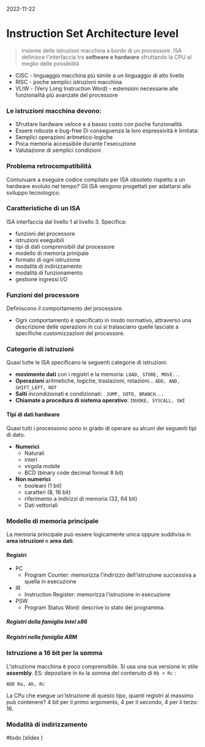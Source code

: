 2022-11-22
# Instruction Set Architecture level
> insieme delle istruzioni macchina a bordo di un processore. 
> ISA definisce l'interfaccia tra **software e hardware** sfruttando la CPU al meglio delle possibilità 

- CISC - linguaggio macchina più simile a un linguaggio di alto livello
- RISC - poche semplici istruzioni macchina
- VLIW - (Very Long Instruction Word) - estensioni necessarie alle funzionalità più avanzate del processore

### Le istruzioni macchina devono: 
- Sfruttare hardware veloce e a basso costo con poche funzionalità 
- Essere robuste e bug-free
Di conseguenza la loro espressività è limitata: 
- Semplici operazioni aritmetico-logiche 
- Poca memoria accessibile durante l'esecuzione
- Valutazione di semplici condizioni

### Problema retrocompatibilità 
Contunuare a eseguire codice compilato per ISA obsoleto rispetto a un hardware evoluto nel tempo? 
Gli ISA vengono progettati per adattarsi allo sviluppo tecnologico. 

### Caratteristiche di un ISA
ISA interfaccia dal livello 1 al livello 3. Specifica: 
- funzioni del processore
- istruzioni eseguibili
- tipi di dati comprensibili dal processore
- modello di memoria prinipale
- formato di ogni istruzione
- modalità di indirizzamento 
- modalità di funzionamento 
- gestione ingressi I/O

### Funzioni del processore
Definiscono il comportamento del processore. 
- Ogni comportamento è specificato in modo normativo, attraverso una descrizione delle operazioni in cui si tralasciano quelle lasciate a specifiche customizzazioni del processore. 
### Categorie di istruzioni
Quasi tutte le ISA specificano le seguenti categorie di istruzioni: 
- **movimento dati** con i registri e la memoria: `LOAD, STORE, MOVE...` 
- **Operazioni** aritmetiche, logiche, traslazioni, rotazioni... `ADD, AND, SHIFT_LEFT, ROT` 
- **Salti** incondizionati e condizionati: ` JUMP, GOTO, BRANCH...`
- **Chiamate a procedura di sistema operativo**: `INVOKE, SYSCALL, SWI`

#### TIpi di dati hardware
Quasi tutti i processiono sono in grado di operare su alcuni dei seguenti tipi di dato. 
- **Numerici** 
	- Naturali
	- interi
	- virgola mobile 
	- BCD (binary  code decimal format 8 bit)
- **Non numerici**
	- booleani (1 bit)
	- caratteri (8, 16 bit)
	- riferimento a indirizzi di memoria (32, 64 bit)
	- Dati vettoriali 

### Modello di memoria principale 
La memoria principale può essere logicamente unica oppure suddivisa in **area istruzioni** e **area dati**. 
#### Registri 
- PC
	- Program Counter: memorizza l'indirizzo dell'istruzione successiva a quella in esecuzione
- IR
	- Instruction Register: memorizza l'istruzione in esecuzione
- PSW
	- Program Status Word: descrive lo stato del programma. 

##### Registri della famiglia Intel x86 
##### Registri nella famiglia ARM 


### Istruzione a 16 bit per la somma
L'istruzione macchina è poco comprensibile. Si usa una sua versione in stile **assembly**. 
ES: depositare in `Ra` la somma del contenuto di `Rb + Rc` : 
```assembly
ADD Ra, Ab, Rc
```

La CPu che esegue un'istruzione di questo tipo, quanti registri al massimo può contenere? 
	4 bit per il primo argomento, 4 per il secondo, 4 per il terzo: 16. 


### Modalità di indirizzamento 
#todo (slides
 )